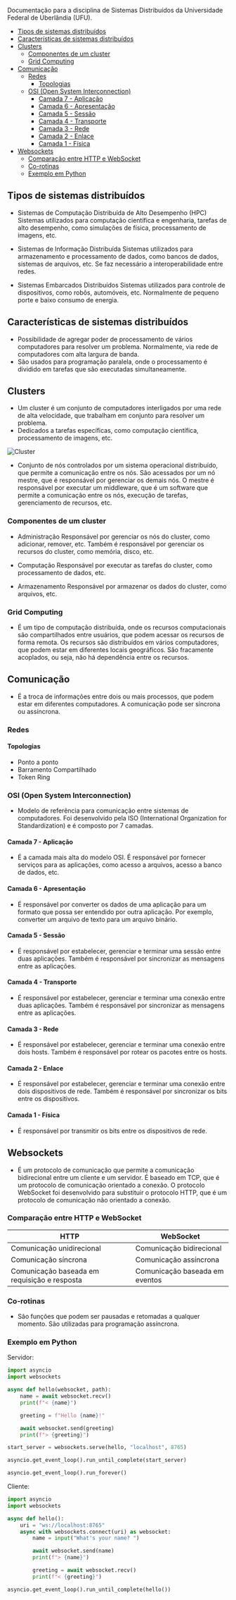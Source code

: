Documentação para a disciplina de Sistemas Distribuídos da Universidade Federal de Uberlândia (UFU).

- [Tipos de sistemas distribuídos](#tipos-de-sistemas-distribuídos)
- [Características de sistemas distribuídos](#características-de-sistemas-distribuídos)
- [Clusters](#clusters)
  - [Componentes de um cluster](#componentes-de-um-cluster)
  - [Grid Computing](#grid-computing)
- [Comunicação](#comunicação)
  - [Redes](#redes)
    - [Topologias](#topologias)
  - [OSI (Open System Interconnection)](#osi-open-system-interconnection)
    - [Camada 7 - Aplicação](#camada-7---aplicação)
    - [Camada 6 - Apresentação](#camada-6---apresentação)
    - [Camada 5 - Sessão](#camada-5---sessão)
    - [Camada 4 - Transporte](#camada-4---transporte)
    - [Camada 3 - Rede](#camada-3---rede)
    - [Camada 2 - Enlace](#camada-2---enlace)
    - [Camada 1 - Física](#camada-1---física)
- [Websockets](#websockets)
  - [Comparação entre HTTP e WebSocket](#comparação-entre-http-e-websocket)
  - [Co-rotinas](#co-rotinas)
  - [Exemplo em Python](#exemplo-em-python)

## Tipos de sistemas distribuídos

- Sistemas de Computação Distribuída de Alto Desempenho (HPC)
  Sistemas utilizados para computação científica e engenharia, tarefas de alto desempenho, como simulações de física, processamento de imagens, etc.

- Sistemas de Informação Distribuída
  Sistemas utilizados para armazenamento e processamento de dados, como bancos de dados, sistemas de arquivos, etc. Se faz necessário a interoperabilidade entre redes.

- Sistemas Embarcados Distribuídos
  Sistemas utilizados para controle de dispositivos, como robôs, automóveis, etc. Normalmente de pequeno porte e baixo consumo de energia.

## Características de sistemas distribuídos

- Possibilidade de agregar poder de processamento de vários computadores para resolver um problema. Normalmente, via rede de computadores com alta largura de banda.
- São usados para programação paralela, onde o processamento é dividido em tarefas que são executadas simultaneamente.

## Clusters

- Um cluster é um conjunto de computadores interligados por uma rede de alta velocidade, que trabalham em conjunto para resolver um problema.
- Dedicados a tarefas específicas, como computação científica, processamento de imagens, etc.

![Cluster](https://bugbusters.com.br/wp-content/uploads/2018/05/cluster_.jpg)

- Conjunto de nós controlados por um sistema operacional distribuído, que permite a comunicação entre os nós. São acessados por um nó mestre, que é responsável por gerenciar os demais nós. O mestre é responsável por executar um middleware, que é um software que permite a comunicação entre os nós, execução de tarefas, gerenciamento de recursos, etc.

### Componentes de um cluster

- Administração
  Responsável por gerenciar os nós do cluster, como adicionar, remover, etc. Também é responsável por gerenciar os recursos do cluster, como memória, disco, etc.

- Computação
  Responsável por executar as tarefas do cluster, como processamento de dados, etc.

- Armazenamento
    Responsável por armazenar os dados do cluster, como arquivos, etc.

### Grid Computing

- É um tipo de computação distribuída, onde os recursos computacionais são compartilhados entre usuários, que podem acessar os recursos de forma remota. Os recursos são distribuídos em vários computadores, que podem estar em diferentes locais geográficos. São fracamente acoplados, ou seja, não há dependência entre os recursos.

## Comunicação

- É a troca de informações entre dois ou mais processos, que podem estar em diferentes computadores. A comunicação pode ser síncrona ou assíncrona.

### Redes

#### Topologias
 - Ponto a ponto
 - Barramento Compartilhado
 - Token Ring

### OSI (Open System Interconnection)

- Modelo de referência para comunicação entre sistemas de computadores. Foi desenvolvido pela ISO (International Organization for Standardization) e é composto por 7 camadas.

#### Camada 7 - Aplicação

- É a camada mais alta do modelo OSI. É responsável por fornecer serviços para as aplicações, como acesso a arquivos, acesso a banco de dados, etc.

#### Camada 6 - Apresentação

- É responsável por converter os dados de uma aplicação para um formato que possa ser entendido por outra aplicação. Por exemplo, converter um arquivo de texto para um arquivo binário.

#### Camada 5 - Sessão

- É responsável por estabelecer, gerenciar e terminar uma sessão entre duas aplicações. Também é responsável por sincronizar as mensagens entre as aplicações.

#### Camada 4 - Transporte

- É responsável por estabelecer, gerenciar e terminar uma conexão entre duas aplicações. Também é responsável por sincronizar as mensagens entre as aplicações.

#### Camada 3 - Rede

- É responsável por estabelecer, gerenciar e terminar uma conexão entre dois hosts. Também é responsável por rotear os pacotes entre os hosts.

#### Camada 2 - Enlace

- É responsável por estabelecer, gerenciar e terminar uma conexão entre dois dispositivos de rede. Também é responsável por sincronizar os bits entre os dispositivos.

#### Camada 1 - Física

- É responsável por transmitir os bits entre os dispositivos de rede.

## Websockets

- É um protocolo de comunicação que permite a comunicação bidirecional entre um cliente e um servidor. É baseado em TCP, que é um protocolo de comunicação orientado a conexão. O protocolo WebSocket foi desenvolvido para substituir o protocolo HTTP, que é um protocolo de comunicação não orientado a conexão.

### Comparação entre HTTP e WebSocket

| HTTP | WebSocket |
| --- | --- |
| Comunicação unidirecional | Comunicação bidirecional |
| Comunicação síncrona | Comunicação assíncrona |
| Comunicação baseada em requisição e resposta | Comunicação baseada em eventos |

### Co-rotinas

- São funções que podem ser pausadas e retomadas a qualquer momento. São utilizadas para programação assíncrona.

### Exemplo em Python

Servidor:

  ```python
  import asyncio
  import websockets

  async def hello(websocket, path):
      name = await websocket.recv()
      print(f"< {name}")

      greeting = f"Hello {name}!"

      await websocket.send(greeting)
      print(f"> {greeting}")

  start_server = websockets.serve(hello, "localhost", 8765)

  asyncio.get_event_loop().run_until_complete(start_server)

  asyncio.get_event_loop().run_forever()
  ```

Cliente:

  ```python
  import asyncio
  import websockets

  async def hello():
      uri = "ws://localhost:8765"
      async with websockets.connect(uri) as websocket:
          name = input("What's your name? ")

          await websocket.send(name)
          print(f"> {name}")

          greeting = await websocket.recv()
          print(f"< {greeting}")

  asyncio.get_event_loop().run_until_complete(hello())
  ```

